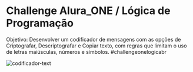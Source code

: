 # Challenge Alura_ONE / Lógica de Programação
Objetivo: Desenvolver um codificador de mensagens com as opções de Criptografar, Descriptografar e Copiar texto, com regras que limitam o uso 
de letras maiúsculas, números e símbolos.
#challengeonelogicabr

![codificador-text](https://user-images.githubusercontent.com/81815496/150697652-b7b63aeb-9175-4689-9c52-a1ed3bc111a2.png)
